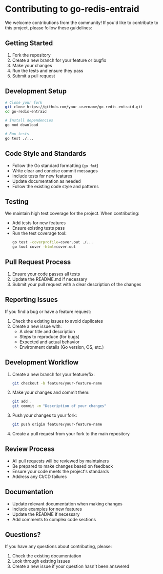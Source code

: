 # Contributing to go-redis-entraid

We welcome contributions from the community! If you'd like to contribute to this project, please follow these guidelines:

## Getting Started

1. Fork the repository
2. Create a new branch for your feature or bugfix
3. Make your changes
4. Run the tests and ensure they pass
5. Submit a pull request

## Development Setup

```bash
# Clone your fork
git clone https://github.com/your-username/go-redis-entraid.git
cd go-redis-entraid

# Install dependencies
go mod download

# Run tests
go test ./...
```

## Code Style and Standards

- Follow the Go standard formatting (`go fmt`)
- Write clear and concise commit messages
- Include tests for new features
- Update documentation as needed
- Follow the existing code style and patterns

## Testing

We maintain high test coverage for the project. When contributing:

- Add tests for new features
- Ensure existing tests pass
- Run the test coverage tool:
  ```bash
  go test -coverprofile=cover.out ./...
  go tool cover -html=cover.out
  ```

## Pull Request Process

1. Ensure your code passes all tests
2. Update the README.md if necessary
3. Submit your pull request with a clear description of the changes

## Reporting Issues

If you find a bug or have a feature request:

1. Check the existing issues to avoid duplicates
2. Create a new issue with:
   - A clear title and description
   - Steps to reproduce (for bugs)
   - Expected and actual behavior
   - Environment details (Go version, OS, etc.)

## Development Workflow

1. Create a new branch for your feature/fix:
   ```bash
   git checkout -b feature/your-feature-name
   ```

2. Make your changes and commit them:
   ```bash
   git add .
   git commit -m "Description of your changes"
   ```

3. Push your changes to your fork:
   ```bash
   git push origin feature/your-feature-name
   ```

4. Create a pull request from your fork to the main repository

## Review Process

- All pull requests will be reviewed by maintainers
- Be prepared to make changes based on feedback
- Ensure your code meets the project's standards
- Address any CI/CD failures

## Documentation

- Update relevant documentation when making changes
- Include examples for new features
- Update the README if necessary
- Add comments to complex code sections

## Questions?

If you have any questions about contributing, please:
1. Check the existing documentation
2. Look through existing issues
3. Create a new issue if your question hasn't been answered 